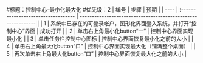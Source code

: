 #标题：控制中心-最小化最大化
#优先级：2
| 编号 | 步骤                                | 预期                                                         |
| ---- | :---------------------------------- | ------------------------------------------------------------ |
| 1    | 系统中已存在的可登录帐户，图形化界面登入系统，并打开“控制中心”界面 | 成功打开 |
| 2    | 单击右上角最小化button“一” | 控制中心界面实现最小化 |
| 3    | 单击任务栏控制中心图标 | 控制中心界面恢复最小化之前的大小 |
| 4    | 单击右上角最大化button“口” | 控制中心界面实现最大化（铺满整个桌面） |
| 5    | 再次单击右上角最大化button“口”  | 控制中心界面恢复最大化之前的大小 |
